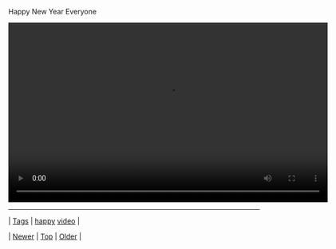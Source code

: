 <!--
title: Happy New Year Everyone
date: 2020-06-28T15:27:00.214Z
tags: happy, video
-->


Happy New Year Everyone

<video controls="controls" autoplay="autoplay" src="71791317448.mp4" type="video/mp4" width="640" height="360"></video>

<!--BOTTOM-POST-NAVIGATION-->
---

| [Tags](tags.md) | [happy](tag-happy.md) [video](tag-video.md) |

| [Newer](71789952342.md) | [Top](index.md) | [Older](71793998949.md) |